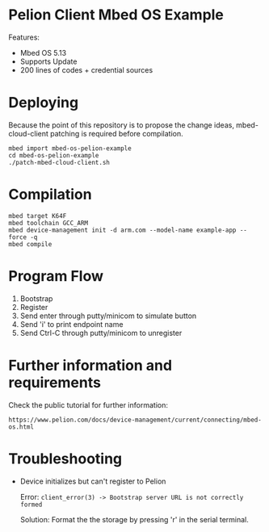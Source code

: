 # Pelion Client Mbed OS Example

Features:
- Mbed OS 5.13
- Supports Update
- 200 lines of codes + credential sources

# Deploying

Because the point of this repository is to propose the change ideas, mbed-cloud-client patching is required before compilation.

    mbed import mbed-os-pelion-example
    cd mbed-os-pelion-example
    ./patch-mbed-cloud-client.sh

# Compilation

    mbed target K64F
    mbed toolchain GCC_ARM
    mbed device-management init -d arm.com --model-name example-app --force -q
    mbed compile

# Program Flow

1. Bootstrap
1. Register
1. Send enter through putty/minicom to simulate button
1. Send 'i' to print endpoint name
1. Send Ctrl-C through putty/minicom to unregister

# Further information and requirements

Check the public tutorial for further information:

    https://www.pelion.com/docs/device-management/current/connecting/mbed-os.html

# Troubleshooting

- Device initializes but can't register to Pelion

  Error: `client_error(3) -> Bootstrap server URL is not correctly formed`
  
  Solution: Format the the storage by pressing 'r' in the serial terminal.
